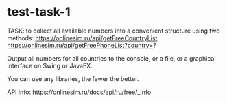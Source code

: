 # test-task-1

TASK: to collect all available numbers into a convenient structure using two methods:
https://onlinesim.ru/api/getFreeCountryList
https://onlinesim.ru/api/getFreePhoneList?country=?

Output all numbers for all countries to the console, or a file, or a graphical interface on Swing or JavaFX.

You can use any libraries, the fewer the better.

API info:
https://onlinesim.ru/docs/api/ru/free/_info
